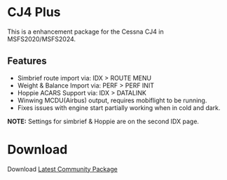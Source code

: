 # CJ4 Plus
This is a enhancement package for the Cessna CJ4 in MSFS2020/MSFS2024.

## Features
* Simbrief route import via: IDX > ROUTE MENU
* Weight & Balance Import via: PERF > PERF INIT
* Hoppie ACARS Support via: IDX > DATALINK
* Winwing MCDU(Airbus) output, requires mobiflight to be running.
* Fixes issues with engine start partially working when in cold and dark.

**NOTE:** Settings for simbrief & Hoppie are on the second IDX page.

# Download
Download [Latest Community Package](https://github.com/liz3/cj4-plus/releases)